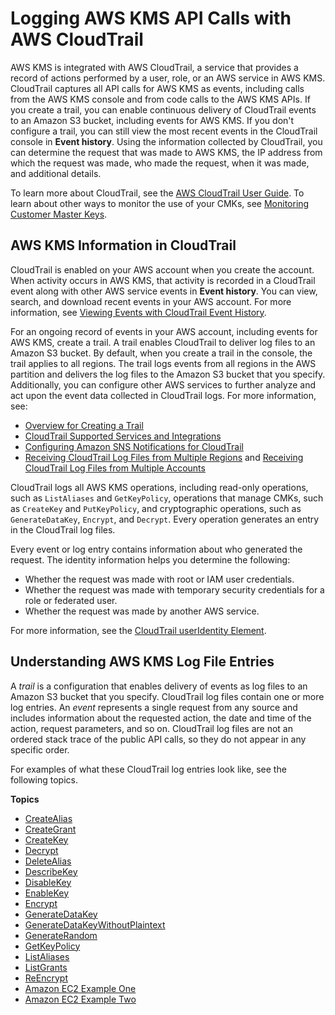 # Logging AWS KMS API Calls with AWS CloudTrail<a name="logging-using-cloudtrail"></a>

AWS KMS is integrated with AWS CloudTrail, a service that provides a record of actions performed by a user, role, or an AWS service in AWS KMS\. CloudTrail captures all API calls for AWS KMS as events, including calls from the AWS KMS console and from code calls to the AWS KMS APIs\. If you create a trail, you can enable continuous delivery of CloudTrail events to an Amazon S3 bucket, including events for AWS KMS\. If you don't configure a trail, you can still view the most recent events in the CloudTrail console in **Event history**\. Using the information collected by CloudTrail, you can determine the request that was made to AWS KMS, the IP address from which the request was made, who made the request, when it was made, and additional details\.

To learn more about CloudTrail, see the [AWS CloudTrail User Guide](https://docs.aws.amazon.com/awscloudtrail/latest/userguide/)\. To learn about other ways to monitor the use of your CMKs, see [Monitoring Customer Master Keys](monitoring-overview.md)\.

## AWS KMS Information in CloudTrail<a name="kms-info-in-cloudtrail"></a>

CloudTrail is enabled on your AWS account when you create the account\. When activity occurs in AWS KMS, that activity is recorded in a CloudTrail event along with other AWS service events in **Event history**\. You can view, search, and download recent events in your AWS account\. For more information, see [Viewing Events with CloudTrail Event History](https://docs.aws.amazon.com/awscloudtrail/latest/userguide/view-cloudtrail-events.html)\. 

For an ongoing record of events in your AWS account, including events for AWS KMS, create a trail\. A trail enables CloudTrail to deliver log files to an Amazon S3 bucket\. By default, when you create a trail in the console, the trail applies to all regions\. The trail logs events from all regions in the AWS partition and delivers the log files to the Amazon S3 bucket that you specify\. Additionally, you can configure other AWS services to further analyze and act upon the event data collected in CloudTrail logs\. For more information, see:
+ [Overview for Creating a Trail](https://docs.aws.amazon.com/awscloudtrail/latest/userguide/cloudtrail-create-and-update-a-trail.html)
+ [CloudTrail Supported Services and Integrations](https://docs.aws.amazon.com/awscloudtrail/latest/userguide/cloudtrail-aws-service-specific-topics.html#cloudtrail-aws-service-specific-topics-integrations)
+ [Configuring Amazon SNS Notifications for CloudTrail](https://docs.aws.amazon.com/awscloudtrail/latest/userguide/getting_notifications_top_level.html)
+ [Receiving CloudTrail Log Files from Multiple Regions](https://docs.aws.amazon.com/awscloudtrail/latest/userguide/receive-cloudtrail-log-files-from-multiple-regions.html) and [Receiving CloudTrail Log Files from Multiple Accounts](https://docs.aws.amazon.com/awscloudtrail/latest/userguide/cloudtrail-receive-logs-from-multiple-accounts.html)

CloudTrail logs all AWS KMS operations, including read\-only operations, such as `ListAliases` and `GetKeyPolicy`, operations that manage CMKs, such as `CreateKey` and `PutKeyPolicy`, and cryptographic operations, such as `GenerateDataKey`, `Encrypt`, and `Decrypt`\. Every operation generates an entry in the CloudTrail log files\.

Every event or log entry contains information about who generated the request\. The identity information helps you determine the following: 
+ Whether the request was made with root or IAM user credentials\.
+ Whether the request was made with temporary security credentials for a role or federated user\.
+ Whether the request was made by another AWS service\.

For more information, see the [CloudTrail userIdentity Element](https://docs.aws.amazon.com/awscloudtrail/latest/userguide/cloudtrail-event-reference-user-identity.html)\.

## Understanding AWS KMS Log File Entries<a name="understanding-kms-entries"></a>

A *trail* is a configuration that enables delivery of events as log files to an Amazon S3 bucket that you specify\. CloudTrail log files contain one or more log entries\. An *event* represents a single request from any source and includes information about the requested action, the date and time of the action, request parameters, and so on\. CloudTrail log files are not an ordered stack trace of the public API calls, so they do not appear in any specific order\. 

For examples of what these CloudTrail log entries look like, see the following topics\.

**Topics**
+ [CreateAlias](ct-createalias.md)
+ [CreateGrant](ct-creategrant.md)
+ [CreateKey](ct-createkey.md)
+ [Decrypt](ct-decrypt.md)
+ [DeleteAlias](ct-deletealias.md)
+ [DescribeKey](ct-describekey.md)
+ [DisableKey](ct-disablekey.md)
+ [EnableKey](ct-enablekey.md)
+ [Encrypt](ct-encrypt.md)
+ [GenerateDataKey](ct-generatedatakey.md)
+ [GenerateDataKeyWithoutPlaintext](ct-generatedatakeyplaintext.md)
+ [GenerateRandom](ct-generaterandom.md)
+ [GetKeyPolicy](ct-getkeypolicy.md)
+ [ListAliases](ct-listaliases.md)
+ [ListGrants](ct-listgrants.md)
+ [ReEncrypt](ct-reencrypt.md)
+ [Amazon EC2 Example One](ct-ec2one.md)
+ [Amazon EC2 Example Two](ct-ec2two.md)